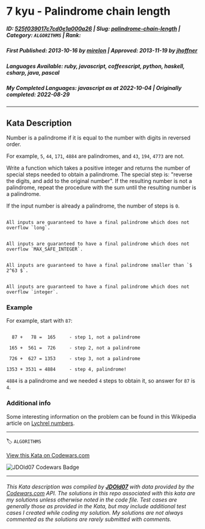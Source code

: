 # 7 kyu - Palindrome chain length

##### **ID**: [525f039017c7cd0e1a000a26](https://www.codewars.com/kata/525f039017c7cd0e1a000a26) | **Slug**: [palindrome-chain-length](https://www.codewars.com/kata/525f039017c7cd0e1a000a26) | **Category**: `ALGORITHMS` | **Rank**: <span style="color:white">7 kyu</span>

##### **First Published**: 2013-10-16 ***by*** [mirelon](https://www.codewars.com/users/mirelon) | **Approved**: 2013-11-19 ***by*** [jhoffner](https://www.codewars.com/users/jhoffner)

##### **Languages Available**: ruby, javascript, coffeescript, python, haskell, csharp, java, pascal

##### **My Completed Languages**: javascript ***as at*** 2022-10-04 | **Originally completed**: 2022-08-29

---

## Kata Description


Number is a palindrome if it is equal to the number with digits in reversed order.

For example, `5`, `44`, `171`, `4884` are palindromes, and `43`, `194`, `4773` are not.



Write a function which takes a positive integer and returns the number of special steps needed to obtain a palindrome. The special step is: "reverse the digits, and add to the original number". If the resulting number is not a palindrome, repeat the procedure with the sum until the resulting number is a palindrome.



If the input number is already a palindrome, the number of steps is `0`.



~~~if:java

All inputs are guaranteed to have a final palindrome which does not overflow `long`.

~~~

~~~if:javascript

All inputs are guaranteed to have a final palindrome which does not overflow `MAX_SAFE_INTEGER`.

~~~

~~~if:python

All inputs are guaranteed to have a final palindrome smaller than `$ 2^63 $`.

~~~

~~~if:pascal

All inputs are guaranteed to have a final palindrome which does not overflow `integer`.

~~~





### Example



For example, start with `87`:



```

  87 +   78 =  165     - step 1, not a palindrome

 165 +  561 =  726     - step 2, not a palindrome

 726 +  627 = 1353     - step 3, not a palindrome

1353 + 3531 = 4884     - step 4, palindrome!

```



`4884` is a palindrome and we needed `4` steps to obtain it, so answer for `87` is `4`.



### Additional info



Some interesting information on the problem can be found in this Wikipedia article on [Lychrel numbers](https://en.wikipedia.org/wiki/Lychrel_number).

---


🏷 `ALGORITHMS`


[View this Kata on Codewars.com](https://www.codewars.com/kata/525f039017c7cd0e1a000a26)

![](https://www.codewars.com/users/jdold07/badges/large "JDOld07 Codewars Badge")

---

###### *This Kata description was compiled by [**JDOld07**](https://tpstech.dev) with data provided by the [Codewars.com](https://www.codewars.com) API.  The solutions in this repo associated with this kata are my solutions unless otherwise noted in the code file.  Test cases are generally those as provided in the Kata, but may include additional test cases I created while coding my solution.  My solutions are not always commented as the solutions are rarely submitted with comments.*
